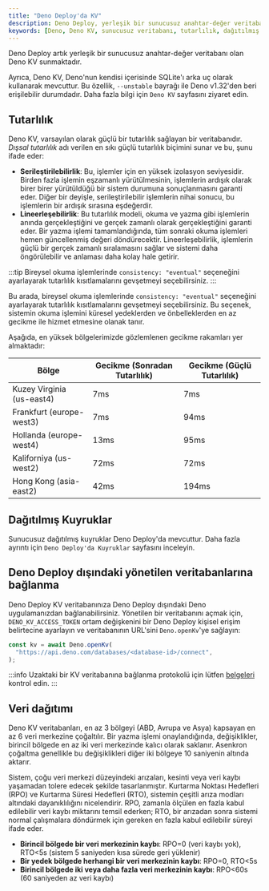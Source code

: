 ```yaml
---
title: "Deno Deploy'da KV"
description: Deno Deploy, yerleşik bir sunucusuz anahtar-değer veritabanı olan Deno KV'yi sunmaktadır. Bu dökümana genel bir bakış ve Deno KV'nin sağladığı tutarlılık özellikleri hakkında bilgi sunulmaktadır.
keywords: [Deno, Deno KV, sunucusuz veritabanı, tutarlılık, dağıtılmış kuyruklar]
---
```




Deno Deploy artık yerleşik bir sunucusuz anahtar-değer veritabanı olan Deno KV sunmaktadır.

Ayrıca, Deno KV, Deno'nun kendisi içerisinde SQLite'ı arka uç olarak kullanarak mevcuttur. Bu özellik, `--unstable` bayrağı ile Deno v1.32'den beri erişilebilir durumdadır. Daha fazla bilgi için `Deno KV` sayfasını ziyaret edin.

## Tutarlılık

Deno KV, varsayılan olarak güçlü bir tutarlılık sağlayan bir veritabanıdır. _Dışsal tutarlılık_ adı verilen en sıkı güçlü tutarlılık biçimini sunar ve bu, şunu ifade eder:

- **Serileştirilebilirlik**: Bu, işlemler için en yüksek izolasyon seviyesidir. Birden fazla işlemin eşzamanlı yürütülmesinin, işlemlerin ardışık olarak birer birer yürütüldüğü bir sistem durumuna sonuçlanmasını garanti eder. Diğer bir deyişle, serileştirilebilir işlemlerin nihai sonucu, bu işlemlerin bir ardışık sırasına eşdeğerdir.
- **Lineerleşebilirlik**: Bu tutarlılık modeli, okuma ve yazma gibi işlemlerin anında gerçekleştiğini ve gerçek zamanlı olarak gerçekleştiğini garanti eder. Bir yazma işlemi tamamlandığında, tüm sonraki okuma işlemleri hemen güncellenmiş değeri döndürecektir. Lineerleşebilirlik, işlemlerin güçlü bir gerçek zamanlı sıralamasını sağlar ve sistemi daha öngörülebilir ve anlaması daha kolay hale getirir.

:::tip
Bireysel okuma işlemlerinde `consistency: "eventual"` seçeneğini ayarlayarak tutarlılık kısıtlamalarını gevşetmeyi seçebilirsiniz.
:::

Bu arada, bireysel okuma işlemlerinde `consistency: "eventual"` seçeneğini ayarlayarak tutarlılık kısıtlamalarını gevşetmeyi seçebilirsiniz. Bu seçenek, sistemin okuma işlemini küresel yedeklerden ve önbelleklerden en az gecikme ile hizmet etmesine olanak tanır.

Aşağıda, en yüksek bölgelerimizde gözlemlenen gecikme rakamları yer almaktadır:

| Bölge                     | Gecikme (Sonradan Tutarlılık) | Gecikme (Güçlü Tutarlılık) |
| -------------------------- | ------------------------------ | ---------------------------- |
| Kuzey Virginia (us-east4)  | 7ms                            | 7ms                          |
| Frankfurt (europe-west3)   | 7ms                            | 94ms                         |
| Hollanda (europe-west4)    | 13ms                           | 95ms                         |
| Kaliforniya (us-west2)      | 72ms                           | 72ms                         |
| Hong Kong (asia-east2)     | 42ms                           | 194ms                        |

## Dağıtılmış Kuyruklar

Sunucusuz dağıtılmış kuyruklar Deno Deploy'da mevcuttur. Daha fazla ayrıntı için
`Deno Deploy'da Kuyruklar` sayfasını inceleyin.

## Deno Deploy dışındaki yönetilen veritabanlarına bağlanma

Deno Deploy KV veritabanınıza Deno Deploy dışındaki Deno uygulamanızdan bağlanabilirsiniz. Yönetilen bir veritabanını açmak için, `DENO_KV_ACCESS_TOKEN` ortam değişkenini bir Deno Deploy kişisel erişim belirtecine ayarlayın ve veritabanının URL'sini `Deno.openKv`'ye sağlayın:

```ts
const kv = await Deno.openKv(
  "https://api.deno.com/databases/<database-id>/connect",
);
```

:::info
Uzaktaki bir KV veritabanına bağlanma protokolü için lütfen [belgeleri](https://github.com/denoland/deno/tree/main/ext/kv#kv-connect) kontrol edin.
:::

## Veri dağıtımı

Deno KV veritabanları, en az 3 bölgeyi (ABD, Avrupa ve Asya) kapsayan en az 6 veri merkezine çoğaltılır. Bir yazma işlemi onaylandığında, değişiklikler, birincil bölgede en az iki veri merkezinde kalıcı olarak saklanır. Asenkron çoğaltma genellikle bu değişiklikleri diğer iki bölgeye 10 saniyenin altında aktarır.

Sistem, çoğu veri merkezi düzeyindeki arızaları, kesinti veya veri kaybı yaşamadan tolere edecek şekilde tasarlanmıştır. Kurtarma Noktası Hedefleri (RPO) ve Kurtarma Süresi Hedefleri (RTO), sistemin çeşitli arıza modları altındaki dayanıklılığını nicelendirir. RPO, zamanla ölçülen en fazla kabul edilebilir veri kaybı miktarını temsil ederken; RTO, bir arızadan sonra sistemi normal çalışmalara döndürmek için gereken en fazla kabul edilebilir süreyi ifade eder.

- **Birincil bölgede bir veri merkezinin kaybı**: RPO=0 (veri kaybı yok), RTO<5s (sistem 5 saniyeden kısa sürede geri yüklenir)
- **Bir yedek bölgede herhangi bir veri merkezinin kaybı**: RPO=0, RTO<5s
- **Birincil bölgede iki veya daha fazla veri merkezinin kaybı**: RPO<60s (60 saniyeden az veri kaybı)

``` 

